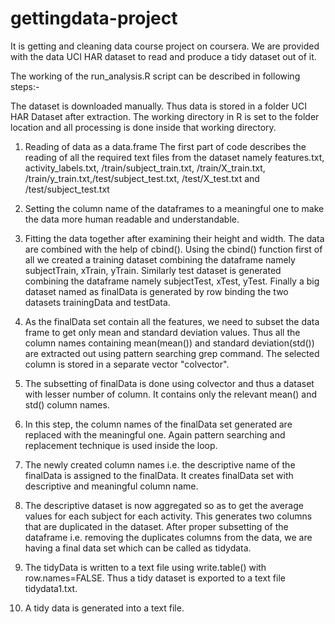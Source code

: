 gettingdata-project
===================

It is getting and cleaning data course project on coursera.
We are provided with the data UCI HAR dataset to read and produce a tidy dataset out of it.


The working of the run_analysis.R script can be described in following steps:-

The dataset is downloaded manually. Thus data is stored in a folder UCI HAR Dataset after extraction.
The working directory in R is set to the folder location and all processing is done inside that working directory.

1. Reading of data as a data.frame 
   The first part of code describes the reading of all the required text files from the dataset namely features.txt,
   activity_labels.txt, /train/subject_train.txt, /train/X_train.txt, /train/y_train.txt,/test/subject_test.txt, /test/X_test.txt
   and /test/subject_test.txt

2. Setting the column name of the dataframes to a meaningful one to make the data more human readable and understandable.

3. Fitting the data together after examining their height and width. The data are combined with the help of cbind(). Using the cbind()
   function first of all we created a training dataset combining the dataframe namely subjectTrain, xTrain, yTrain. Similarly test dataset
   is generated combining the dataframe namely subjectTest, xTest, yTest. Finally a big dataset named as finalData is generated by 
   row binding the two datasets trainingData and testData.

4. As the finalData set contain all the features, we need to subset the data frame to get only mean and standard deviation values.
   Thus all the column names containing mean(mean()) and standard deviation(std()) are extracted out using pattern searching grep command.
   The selected column is stored in a separate vector "colvector". 

5. The subsetting of finalData is done using colvector and thus a dataset with lesser number of column. It contains only the relevant mean()
   and std() column names.

6. In this step, the column names of the finalData set generated are replaced with the meaningful one. Again pattern searching and replacement 
   technique is used inside the loop.

7. The newly created column names i.e. the descriptive name of the finalData is assigned to the finalData. It creates finalData set 
   with descriptive and meaningful column name.

8. The descriptive dataset is now aggregated so as to get the average values for each subject for each activity. This generates two columns
   that are duplicated in the dataset. After proper subsetting of the dataframe i.e. removing the duplicates columns from the data, we are 
   having a final data set which can be called as tidydata.

9. The tidyData is written to a text file using write.table() with row.names=FALSE. Thus a tidy dataset is exported to a text 
   file tidydata1.txt.

10. A tidy data is generated into a text file.
   
